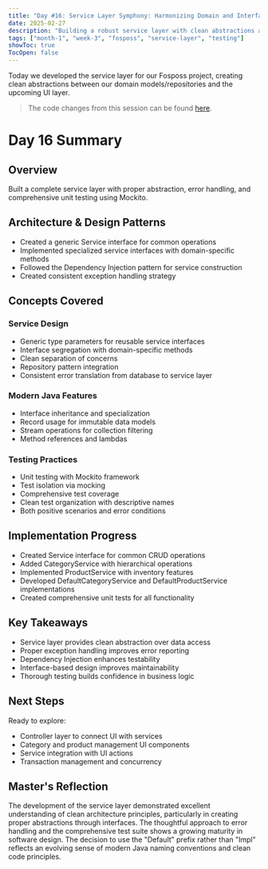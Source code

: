 ```yaml
---
title: "Day #16: Service Layer Symphony: Harmonizing Domain and Interface 🎵"
date: 2025-02-27
description: "Building a robust service layer with clean abstractions and comprehensive testing"
tags: ["month-1", "week-3", "fosposs", "service-layer", "testing"]
showToc: true
TocOpen: false
---
```


Today we developed the service layer for our Fosposs project, creating clean abstractions between our domain models/repositories and the upcoming UI layer.

> The code changes from this session can be found [here](https://github.com/caglarturali/javamastery/tree/c62d377d94644993b16f1fdf26b5ca71510afa45).

# Day 16 Summary

## Overview
Built a complete service layer with proper abstraction, error handling, and comprehensive unit testing using Mockito.

## Architecture & Design Patterns
- Created a generic Service interface for common operations
- Implemented specialized service interfaces with domain-specific methods
- Followed the Dependency Injection pattern for service construction
- Created consistent exception handling strategy

## Concepts Covered

### Service Design
- Generic type parameters for reusable service interfaces
- Interface segregation with domain-specific methods
- Clean separation of concerns
- Repository pattern integration
- Consistent error translation from database to service layer

### Modern Java Features
- Interface inheritance and specialization
- Record usage for immutable data models
- Stream operations for collection filtering
- Method references and lambdas

### Testing Practices
- Unit testing with Mockito framework
- Test isolation via mocking
- Comprehensive test coverage
- Clean test organization with descriptive names
- Both positive scenarios and error conditions

## Implementation Progress
- Created Service interface for common CRUD operations
- Added CategoryService with hierarchical operations
- Implemented ProductService with inventory features
- Developed DefaultCategoryService and DefaultProductService implementations
- Created comprehensive unit tests for all functionality

## Key Takeaways
- Service layer provides clean abstraction over data access
- Proper exception handling improves error reporting
- Dependency Injection enhances testability
- Interface-based design improves maintainability
- Thorough testing builds confidence in business logic

## Next Steps
Ready to explore:
- Controller layer to connect UI with services
- Category and product management UI components
- Service integration with UI actions
- Transaction management and concurrency

## Master's Reflection
The development of the service layer demonstrated excellent understanding of clean architecture principles, particularly in creating proper abstractions through interfaces. The thoughtful approach to error handling and the comprehensive test suite shows a growing maturity in software design. The decision to use the "Default" prefix rather than "Impl" reflects an evolving sense of modern Java naming conventions and clean code principles.